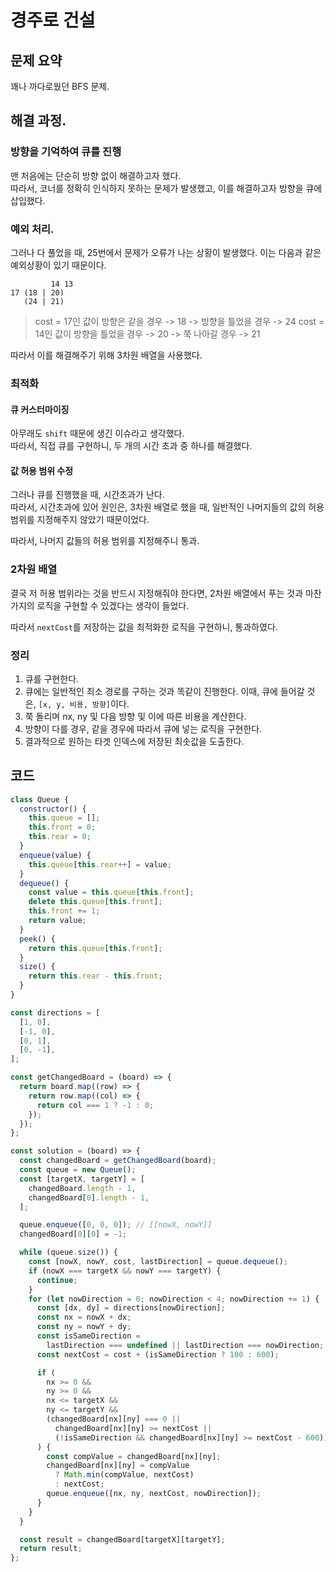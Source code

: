 # 경주로 건설

## 문제 요약

꽤나 까다로웠던 BFS 문제.

## 해결 과정.

### 방향을 기억하여 큐를 진행
맨 처음에는 단순히 방향 없이 해결하고자 했다.  
따라서, 코너를 정확히 인식하지 못하는 문제가 발생했고, 이를 해결하고자 방향을 큐에 삽입했다.

### 예외 처리.
그러나 다 풀었을 때, 25번에서 문제가 오류가 나는 상황이 발생했다.
이는 다음과 같은 예외상황이 있기 때문이다.

```
         14 13
17 (18 | 20)
   (24 | 21)
```
> cost = 17인 값이 방향은 같을 경우 -> 18 -> 방향을 틀었을 경우 -> 24 
> cost = 14인 값이 방향을 틀었을 경우 -> 20 -> 쭉 나아갈 경우 -> 21

따라서 이를 해결해주기 위해 3차원 배열을 사용했다.

### 최적화

#### 큐 커스터마이징
아무래도 `shift` 때문에 생긴 이슈라고 생각했다.  
따라서, 직접 큐를 구현하니, 두 개의 시간 초과 중 하나를 해결했다.

#### 값 허용 범위 수정
그러나 큐를 진행했을 때, 시간초과가 난다.  
따라서, 시간초과에 있어 원인은, 3차원 배열로 했을 때, 일반적인 나머지들의 값의 허용 범위를 지정해주지 않았기 때문이었다.

따라서, 나머지 값들의 허용 범위를 지정해주니 통과.


### 2차원 배열

결국 저 허용 범위라는 것을 반드시 지정해줘야 한다면, 2차원 배열에서 푸는 것과 마찬가지의 로직을 구현할 수 있겠다는 생각이 들었다.

따라서 `nextCost`를 저장하는 값을 최적화한 로직을 구현하니, 통과하였다.


### 정리

1. 큐를 구현한다.
2. 큐에는 일반적인 최소 경로를 구하는 것과 똑같이 진행한다. 이때, 큐에 들어갈 것은, `[x, y, 비용, 방향]`이다.
3. 쭉 돌리며 nx, ny 및 다음 방향 및 이에 따른 비용을 계산한다. 
4. 방향이 다를 경우, 같을 경우에 따라서 큐에 넣는 로직을 구현한다.
5. 결과적으로 원하는 타겟 인덱스에 저장된 최솟값을 도출한다.

## 코드
```js
class Queue {
  constructor() {
    this.queue = [];
    this.front = 0;
    this.rear = 0;
  }
  enqueue(value) {
    this.queue[this.rear++] = value;
  }
  dequeue() {
    const value = this.queue[this.front];
    delete this.queue[this.front];
    this.front += 1;
    return value;
  }
  peek() {
    return this.queue[this.front];
  }
  size() {
    return this.rear - this.front;
  }
}

const directions = [
  [1, 0],
  [-1, 0],
  [0, 1],
  [0, -1],
];

const getChangedBoard = (board) => {
  return board.map((row) => {
    return row.map((col) => {
      return col === 1 ? -1 : 0;
    });
  });
};

const solution = (board) => {
  const changedBoard = getChangedBoard(board);
  const queue = new Queue();
  const [targetX, targetY] = [
    changedBoard.length - 1,
    changedBoard[0].length - 1,
  ];

  queue.enqueue([0, 0, 0]); // [[nowX, nowY]]
  changedBoard[0][0] = -1;

  while (queue.size()) {
    const [nowX, nowY, cost, lastDirection] = queue.dequeue();
    if (nowX === targetX && nowY === targetY) {
      continue;
    }
    for (let nowDirection = 0; nowDirection < 4; nowDirection += 1) {
      const [dx, dy] = directions[nowDirection];
      const nx = nowX + dx;
      const ny = nowY + dy;
      const isSameDirection =
        lastDirection === undefined || lastDirection === nowDirection;
      const nextCost = cost + (isSameDirection ? 100 : 600);

      if (
        nx >= 0 &&
        ny >= 0 &&
        nx <= targetX &&
        ny <= targetY &&
        (changedBoard[nx][ny] === 0 ||
          changedBoard[nx][ny] >= nextCost ||
          (!isSameDirection && changedBoard[nx][ny] >= nextCost - 600))
      ) {
        const compValue = changedBoard[nx][ny];
        changedBoard[nx][ny] = compValue
          ? Math.min(compValue, nextCost)
          : nextCost;
        queue.enqueue([nx, ny, nextCost, nowDirection]);
      }
    }
  }

  const result = changedBoard[targetX][targetY];
  return result;
};

```

